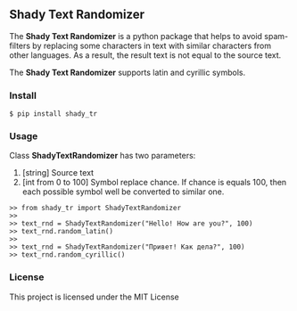 ## Shady Text Randomizer

The **Shady Text Randomizer** is a python package that helps to avoid spam-filters by replacing some characters in text with similar characters from other languages. 
As a result, the result text is not equal to the source text. 

The **Shady Text Randomizer** supports latin and cyrillic symbols.

###  Install

```
$ pip install shady_tr
```

### Usage

Class **ShadyTextRandomizer**  has two parameters:
1. [string] Source text
2. [int from 0 to 100] Symbol replace chance. If chance is equals 100, then each possible symbol well be converted to similar one.

```
>> from shady_tr import ShadyTextRandomizer
>>
>> text_rnd = ShadyTextRandomizer("Hello! How are you?", 100)
>> text_rnd.random_latin()
>>
>> text_rnd = ShadyTextRandomizer("Привет! Как дела?", 100)
>> text_rnd.random_cyrillic()
```

### License

This project is licensed under the MIT License
